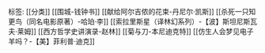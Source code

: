 标签: [[分类]]
[[围城-钱钟书]]
[[献给阿尔吉侬的花束-丹尼尔·凯斯]]
[[杀死一只知更鸟（同名电影原著）-哈珀·李]]
[[索拉里斯星（译林幻系列）-【波】斯坦尼斯瓦夫·莱姆]]
[[西方哲学史讲演录-赵林]]
[[菊与刀-本尼迪克特]]
[[仿生人会梦见电子羊吗？-【美】菲利普·迪克]]